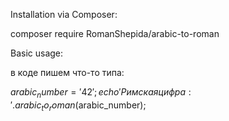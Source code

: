 Installation via Composer:

composer require RomanShepida/arabic-to-roman

Basic usage:

в коде пишем что-то типа:

$arabic_number = '42';
echo 'Римская цифра: ' . arabic_to_roman($arabic_number);